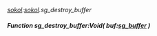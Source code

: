 _[sokol](../../modules/sokol/sokol-module.md):[sokol](../../modules/sokol/sokol-module.md).sg\_destroy\_buffer_
##### Function sg\_destroy\_buffer:Void( buf:[sg_buffer](../../modules/sokol/sokol-sg_buffer.md) )
